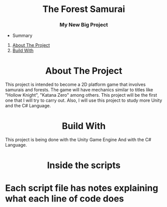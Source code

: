 <h1 align="center">The Forest Samurai</h1>
<h3 align="center">My New Big Project</h3>

- Summary
1. [About The Project](https://github.com/Knevitzzzz/The-Forest-Samurai#about-the-project)
2. [Build With](https://github.com/Knevitzzzz/The-Forest-Samurai/blob/main/README.md#build-with)

<h1 align="center">About The Project</h1>

This project is intended to become a 2D platform game that involves samurais and forests.
The game will have mechanics similar to titles like "Hollow Knight", "Katana Zero" among others.
This project will be the first one that I will try to carry out. Also, I will use this project to study more Unity and the C# Language.

<h1 align="center">Build With</h1>

This project is being done with the Unity Game Engine And with the C# Language.

<h1 align="center">Inside the scripts<h1>
Each script file has notes explaining what each line of code does
